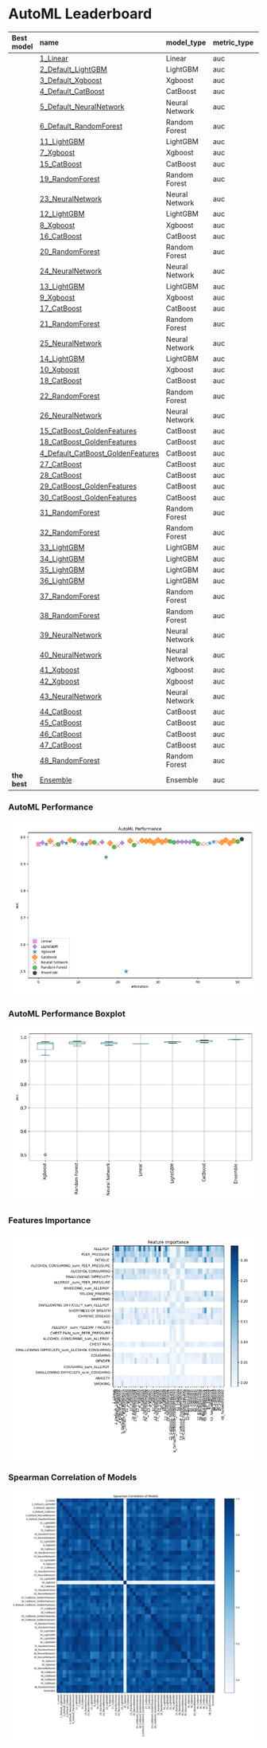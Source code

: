 # AutoML Leaderboard

| Best model   | name                                                                             | model_type     | metric_type   |   metric_value |   train_time |   single_prediction_time |
|:-------------|:---------------------------------------------------------------------------------|:---------------|:--------------|---------------:|-------------:|-------------------------:|
|              | [1_Linear](1_Linear/README.md)                                                   | Linear         | auc           |       0.974028 |        39.39 |                   0.0305 |
|              | [2_Default_LightGBM](2_Default_LightGBM/README.md)                               | LightGBM       | auc           |       0.979291 |        28.3  |                   0.0166 |
|              | [3_Default_Xgboost](3_Default_Xgboost/README.md)                                 | Xgboost        | auc           |       0.973694 |        27.25 |                   0.0522 |
|              | [4_Default_CatBoost](4_Default_CatBoost/README.md)                               | CatBoost       | auc           |       0.985145 |        29.47 |                   0.032  |
|              | [5_Default_NeuralNetwork](5_Default_NeuralNetwork/README.md)                     | Neural Network | auc           |       0.969814 |        25.24 |                   0.0436 |
|              | [6_Default_RandomForest](6_Default_RandomForest/README.md)                       | Random Forest  | auc           |       0.973103 |        34.72 |                   0.4096 |
|              | [11_LightGBM](11_LightGBM/README.md)                                             | LightGBM       | auc           |       0.980817 |        27.84 |                   0.0151 |
|              | [7_Xgboost](7_Xgboost/README.md)                                                 | Xgboost        | auc           |       0.977909 |        34.37 |                   0.0211 |
|              | [15_CatBoost](15_CatBoost/README.md)                                             | CatBoost       | auc           |       0.988635 |        28.05 |                   0.0286 |
|              | [19_RandomForest](19_RandomForest/README.md)                                     | Random Forest  | auc           |       0.984726 |        33.73 |                   0.2163 |
|              | [23_NeuralNetwork](23_NeuralNetwork/README.md)                                   | Neural Network | auc           |       0.976917 |        24.98 |                   0.0343 |
|              | [12_LightGBM](12_LightGBM/README.md)                                             | LightGBM       | auc           |       0.97603  |        30.46 |                   0.0146 |
|              | [8_Xgboost](8_Xgboost/README.md)                                                 | Xgboost        | auc           |       0.974095 |        28.99 |                   0.0154 |
|              | [16_CatBoost](16_CatBoost/README.md)                                             | CatBoost       | auc           |       0.981064 |        27.86 |                   0.024  |
|              | [20_RandomForest](20_RandomForest/README.md)                                     | Random Forest  | auc           |       0.980073 |        33.44 |                   0.1226 |
|              | [24_NeuralNetwork](24_NeuralNetwork/README.md)                                   | Neural Network | auc           |       0.974066 |        30.74 |                   0.0395 |
|              | [13_LightGBM](13_LightGBM/README.md)                                             | LightGBM       | auc           |       0.981694 |        34.59 |                   0.0144 |
|              | [9_Xgboost](9_Xgboost/README.md)                                                 | Xgboost        | auc           |       0.92502  |        26.99 |                   0.0215 |
|              | [17_CatBoost](17_CatBoost/README.md)                                             | CatBoost       | auc           |       0.977537 |        25.68 |                   0.0187 |
|              | [21_RandomForest](21_RandomForest/README.md)                                     | Random Forest  | auc           |       0.963807 |        32.83 |                   0.147  |
|              | [25_NeuralNetwork](25_NeuralNetwork/README.md)                                   | Neural Network | auc           |       0.966877 |        28.99 |                   0.0331 |
|              | [14_LightGBM](14_LightGBM/README.md)                                             | LightGBM       | auc           |       0.978757 |        30.05 |                   0.0191 |
|              | [10_Xgboost](10_Xgboost/README.md)                                               | Xgboost        | auc           |       0.500868 |        29.36 |                   0.0173 |
|              | [18_CatBoost](18_CatBoost/README.md)                                             | CatBoost       | auc           |       0.985651 |        41.41 |                   0.024  |
|              | [22_RandomForest](22_RandomForest/README.md)                                     | Random Forest  | auc           |       0.969623 |        35.12 |                   0.2364 |
|              | [26_NeuralNetwork](26_NeuralNetwork/README.md)                                   | Neural Network | auc           |       0.979119 |        25.98 |                   0.0387 |
|              | [15_CatBoost_GoldenFeatures](15_CatBoost_GoldenFeatures/README.md)               | CatBoost       | auc           |       0.986785 |        34.02 |                   0.0374 |
|              | [18_CatBoost_GoldenFeatures](18_CatBoost_GoldenFeatures/README.md)               | CatBoost       | auc           |       0.985174 |        31.45 |                   0.0385 |
|              | [4_Default_CatBoost_GoldenFeatures](4_Default_CatBoost_GoldenFeatures/README.md) | CatBoost       | auc           |       0.986251 |        32    |                   0.0494 |
|              | [27_CatBoost](27_CatBoost/README.md)                                             | CatBoost       | auc           |       0.978795 |        34.5  |                   0.0844 |
|              | [28_CatBoost](28_CatBoost/README.md)                                             | CatBoost       | auc           |       0.989007 |        29.75 |                   0.0192 |
|              | [29_CatBoost_GoldenFeatures](29_CatBoost_GoldenFeatures/README.md)               | CatBoost       | auc           |       0.981675 |        26.7  |                   0.0404 |
|              | [30_CatBoost_GoldenFeatures](30_CatBoost_GoldenFeatures/README.md)               | CatBoost       | auc           |       0.986966 |        26.06 |                   0.037  |
|              | [31_RandomForest](31_RandomForest/README.md)                                     | Random Forest  | auc           |       0.983591 |        27.86 |                   0.175  |
|              | [32_RandomForest](32_RandomForest/README.md)                                     | Random Forest  | auc           |       0.98014  |        29.42 |                   0.1273 |
|              | [33_LightGBM](33_LightGBM/README.md)                                             | LightGBM       | auc           |       0.982275 |        25.12 |                   0.0123 |
|              | [34_LightGBM](34_LightGBM/README.md)                                             | LightGBM       | auc           |       0.982628 |        25.38 |                   0.011  |
|              | [35_LightGBM](35_LightGBM/README.md)                                             | LightGBM       | auc           |       0.981865 |        25.48 |                   0.0112 |
|              | [36_LightGBM](36_LightGBM/README.md)                                             | LightGBM       | auc           |       0.980979 |        25.31 |                   0.0144 |
|              | [37_RandomForest](37_RandomForest/README.md)                                     | Random Forest  | auc           |       0.983944 |        29.01 |                   0.1524 |
|              | [38_RandomForest](38_RandomForest/README.md)                                     | Random Forest  | auc           |       0.97604  |        28.58 |                   0.131  |
|              | [39_NeuralNetwork](39_NeuralNetwork/README.md)                                   | Neural Network | auc           |       0.973742 |        24.81 |                   0.0278 |
|              | [40_NeuralNetwork](40_NeuralNetwork/README.md)                                   | Neural Network | auc           |       0.974829 |        25.08 |                   0.0307 |
|              | [41_Xgboost](41_Xgboost/README.md)                                               | Xgboost        | auc           |       0.977212 |        25.37 |                   0.0142 |
|              | [42_Xgboost](42_Xgboost/README.md)                                               | Xgboost        | auc           |       0.982113 |        25.04 |                   0.0125 |
|              | [43_NeuralNetwork](43_NeuralNetwork/README.md)                                   | Neural Network | auc           |       0.982418 |        25.26 |                   0.0337 |
|              | [44_CatBoost](44_CatBoost/README.md)                                             | CatBoost       | auc           |       0.980674 |        25.63 |                   0.0148 |
|              | [45_CatBoost](45_CatBoost/README.md)                                             | CatBoost       | auc           |       0.989035 |        26.76 |                   0.0188 |
|              | [46_CatBoost](46_CatBoost/README.md)                                             | CatBoost       | auc           |       0.977537 |        28.33 |                   0.016  |
|              | [47_CatBoost](47_CatBoost/README.md)                                             | CatBoost       | auc           |       0.986251 |        27.24 |                   0.0216 |
|              | [48_RandomForest](48_RandomForest/README.md)                                     | Random Forest  | auc           |       0.983372 |        30.78 |                   0.1675 |
| **the best** | [Ensemble](Ensemble/README.md)                                                   | Ensemble       | auc           |       0.992048 |         7.78 |                   0.1767 |

### AutoML Performance
![AutoML Performance](ldb_performance.png)

### AutoML Performance Boxplot
![AutoML Performance Boxplot](ldb_performance_boxplot.png)

### Features Importance
![features importance across models](features_heatmap.png)



### Spearman Correlation of Models
![models spearman correlation](correlation_heatmap.png)

